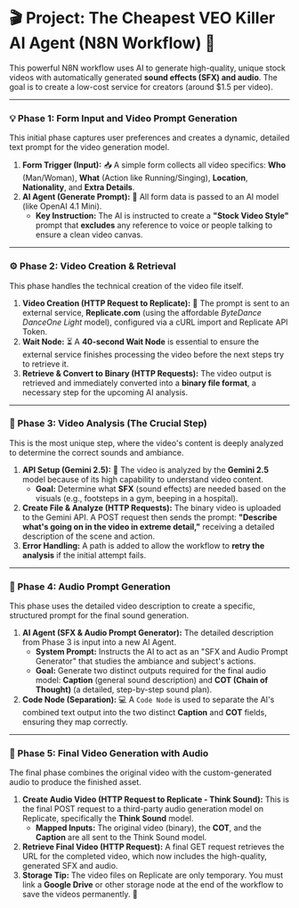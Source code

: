 # 🎬 Project: The Cheapest VEO Killer AI Agent (N8N Workflow) 🤖

This powerful N8N workflow uses AI to generate high-quality, unique stock videos with automatically generated **sound effects (SFX) and audio**. The goal is to create a low-cost service for creators (around $1.5 per video).

---

### 💡 Phase 1: Form Input and Video Prompt Generation

This initial phase captures user preferences and creates a dynamic, detailed text prompt for the video generation model.

1.  **Form Trigger (Input):** 📥 A simple form collects all video specifics: **Who** (Man/Woman), **What** (Action like Running/Singing), **Location**, **Nationality**, and **Extra Details**.
2.  **AI Agent (Generate Prompt):** 📝 All form data is passed to an AI model (like OpenAI 4.1 Mini).
    - **Key Instruction:** The AI is instructed to create a **"Stock Video Style"** prompt that **excludes** any reference to voice or people talking to ensure a clean video canvas.

---

### ⚙️ Phase 2: Video Creation & Retrieval

This phase handles the technical creation of the video file itself.

1.  **Video Creation (HTTP Request to Replicate):** 🎥 The prompt is sent to an external service, **Replicate.com** (using the affordable _ByteDance DanceOne Light_ model), configured via a cURL import and Replicate API Token.
2.  **Wait Node:** ⏳ A **40-second Wait Node** is essential to ensure the external service finishes processing the video before the next steps try to retrieve it.
3.  **Retrieve & Convert to Binary (HTTP Requests):** The video output is retrieved and immediately converted into a **binary file format**, a necessary step for the upcoming AI analysis.

---

### 🧠 Phase 3: Video Analysis (The Crucial Step)

This is the most unique step, where the video's content is deeply analyzed to determine the correct sounds and ambiance.

1.  **API Setup (Gemini 2.5):** 🚀 The video is analyzed by the **Gemini 2.5** model because of its high capability to understand video content.
    - **Goal:** Determine what **SFX** (sound effects) are needed based on the visuals (e.g., footsteps in a gym, beeping in a hospital).
2.  **Create File & Analyze (HTTP Requests):** The binary video is uploaded to the Gemini API. A POST request then sends the prompt: **"Describe what's going on in the video in extreme detail,"** receiving a detailed description of the scene and action.
3.  **Error Handling:** A path is added to allow the workflow to **retry the analysis** if the initial attempt fails.

---

### 🎵 Phase 4: Audio Prompt Generation

This phase uses the detailed video description to create a specific, structured prompt for the final sound generation.

1.  **AI Agent (SFX & Audio Prompt Generator):** The detailed description from Phase 3 is input into a new AI Agent.
    - **System Prompt:** Instructs the AI to act as an "SFX and Audio Prompt Generator" that studies the ambiance and subject's actions.
    - **Goal:** Generate two distinct outputs required for the final audio model: **Caption** (general sound description) and **COT (Chain of Thought)** (a detailed, step-by-step sound plan).
2.  **Code Node (Separation):** 💻 A `Code Node` is used to separate the AI's combined text output into the two distinct **Caption** and **COT** fields, ensuring they map correctly.

---

### 🎤 Phase 5: Final Video Generation with Audio

The final phase combines the original video with the custom-generated audio to produce the finished asset.

1.  **Create Audio Video (HTTP Request to Replicate - Think Sound):** This is the final POST request to a third-party audio generation model on Replicate, specifically the **Think Sound** model.
    - **Mapped Inputs:** The original video (binary), the **COT**, and the **Caption** are all sent to the Think Sound model.
2.  **Retrieve Final Video (HTTP Request):** A final GET request retrieves the URL for the completed video, which now includes the high-quality, generated SFX and audio.
3.  **Storage Tip:** The video files on Replicate are only temporary. You must link a **Google Drive** or other storage node at the end of the workflow to save the videos permanently. 💾
